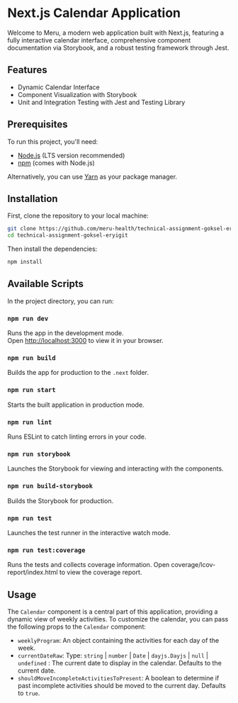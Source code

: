 # Next.js Calendar Application

Welcome to Meru, a modern web application built with Next.js, featuring a fully interactive calendar interface, comprehensive component documentation via Storybook, and a robust testing framework through Jest.

## Features

- Dynamic Calendar Interface
- Component Visualization with Storybook
- Unit and Integration Testing with Jest and Testing Library

## Prerequisites

To run this project, you'll need:

- [Node.js](https://nodejs.org/en/) (LTS version recommended)
- [npm](https://www.npmjs.com/) (comes with Node.js)

Alternatively, you can use [Yarn](https://yarnpkg.com/) as your package manager.

## Installation

First, clone the repository to your local machine:

```bash
git clone https://github.com/meru-health/technical-assignment-goksel-eryigit.git
cd technical-assignment-goksel-eryigit
```

Then install the dependencies:

```bash
npm install
```

## Available Scripts

In the project directory, you can run:

### `npm run dev`

Runs the app in the development mode.\
Open [http://localhost:3000](http://localhost:3000) to view it in your browser.

### `npm run build`

Builds the app for production to the `.next` folder.

### `npm run start`

Starts the built application in production mode.

### `npm run lint`

Runs ESLint to catch linting errors in your code.

### `npm run storybook`

Launches the Storybook for viewing and interacting with the components.

### `npm run build-storybook`

Builds the Storybook for production.

### `npm run test`

Launches the test runner in the interactive watch mode.

### `npm run test:coverage`

Runs the tests and collects coverage information.
Open coverage/lcov-report/index.html to view the coverage report.

## Usage

The `Calendar` component is a central part of this application, providing a dynamic view of weekly activities. To customize the calendar, you can pass the following props to the `Calendar` component:

- `weeklyProgram`: An object containing the activities for each day of the week.
- `currentDateRaw`: Type: `string` | `number` | `Date` | `dayjs.Dayjs` | `null` | `undefined` : The current date to display in the calendar. Defaults to the current date.
- `shouldMoveIncompleteActivitiesToPresent`: A boolean to determine if past incomplete activities should be moved to the current day. Defaults to `true`.


